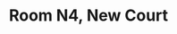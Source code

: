 ---
basin: En-Suite
cudn: true
floor: First
grade: 8
images: []
living_room: 'Yes'
location: New Court
name: N4
network: Wired and Wireless
title: Room N4, New Court
---